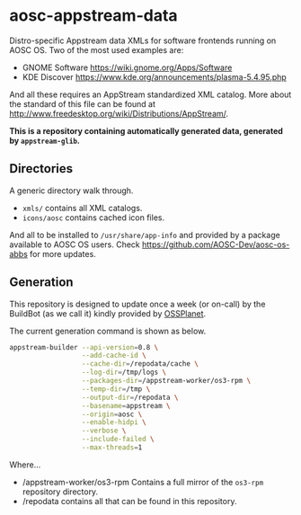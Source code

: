 # aosc-appstream-data
Distro-specific Appstream data XMLs for software frontends running on AOSC OS. Two of the most used examples are:

- GNOME Software  https://wiki.gnome.org/Apps/Software
- KDE Discover    https://www.kde.org/announcements/plasma-5.4.95.php

And all these requires an AppStream standardized XML catalog. More about the standard of this file can be found at http://www.freedesktop.org/wiki/Distributions/AppStream/.

**This is a repository containing automatically generated data, generated by `appstream-glib`.**

## Directories
A generic directory walk through.

- `xmls/` contains all XML catalogs.
- `icons/aosc` contains cached icon files.

And all to be installed to `/usr/share/app-info` and provided by a package available to AOSC OS users. Check https://github.com/AOSC-Dev/aosc-os-abbs for more updates.

## Generation
This repository is designed to update once a week (or on-call) by the BuildBot (as we call it) kindly provided by [OSSPlanet](https://github.com/OSSPlanet).

The current generation command is shown as below.

```bash
appstream-builder --api-version=0.8 \
                  --add-cache-id \
                  --cache-dir=/repodata/cache \
                  --log-dir=/tmp/logs \
                  --packages-dir=/appstream-worker/os3-rpm \
                  --temp-dir=/tmp \
                  --output-dir=/repodata \
                  --basename=appstream \
                  --origin=aosc \
                  --enable-hidpi \
                  --verbose \
                  --include-failed \
                  --max-threads=1
```

Where...

- /appstream-worker/os3-rpm Contains a full mirror of the `os3-rpm` repository directory.
- /repodata contains all that can be found in this repository.
